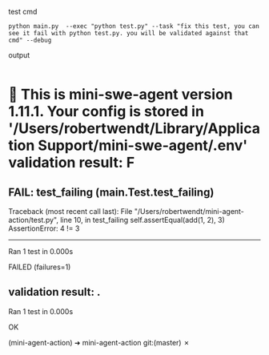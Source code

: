 test cmd 

```
python main.py  --exec "python test.py" --task "fix this test, you can see it fail with python test.py. you will be validated against that cmd" --debug   
```

output

```

```
👋 This is mini-swe-agent version 1.11.1.
Your config is stored in '/Users/robertwendt/Library/Application 
Support/mini-swe-agent/.env'
validation result:  F
======================================================================
FAIL: test_failing (__main__.Test.test_failing)
----------------------------------------------------------------------
Traceback (most recent call last):
  File "/Users/robertwendt/mini-agent-action/test.py", line 10, in test_failing
    self.assertEqual(add(1, 2), 3)
AssertionError: 4 != 3

----------------------------------------------------------------------
Ran 1 test in 0.000s

FAILED (failures=1)

validation result:  .
----------------------------------------------------------------------
Ran 1 test in 0.000s

OK

(mini-agent-action) ➜  mini-agent-action git:(master) ✗ 
```